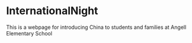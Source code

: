# InternationalNight
This is a webpage for introducing China to students and families at Angell Elementary School
